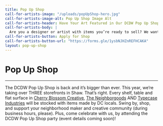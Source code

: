 ```yaml
---
title: Pop Up Shop
call-for-artists-image: "/uploads/popUpShop-hero.jpg"
call-for-artists-image-alt: Pop Up Shop Image Alt
call-for-artists-header: Have Your Art Featured in Our DCDW Pop Up Shop! 
call-for-artists-body: |
  Are you a designer or artist with items you’re ready to sell? We want to help you sell your work to the design community at our pop up shop. [Submit your pieces to our committee for review](https://forms.gle/1ysbNJHZnREFHCAKA). Artists who are selected will be emailed with instructions on how to drop off art for the pop up – applications close September 1st!
call-for-artists-button: Apply for Shop
call-for-artists-button-url: "https://forms.gle/1ysbNJHZnREFHCAKA"
layout: pop-up-shop
---
```


# Pop Up Shop
---
The DCDW Pop Up Shop is back and it’s bigger than ever. This year, we’re taking over THREE storefronts in Shaw. That’s right. Every shelf, table and flat surface in [Cherry Blossom Creative](http://www.cherryblossomworkshop.com/), [The Neighborgoods](https://theneighborgoods.com/) AND [Typecase Industries](http://www.typecaseindustries.com/) will be stocked with items made by DC locals. Swing by, shop, and support your neighborhood maker and creative community (during business hours, please). Plus, come celebrate with us, by attending the DCDW Pop Up Shop party (event details coming soon)!
